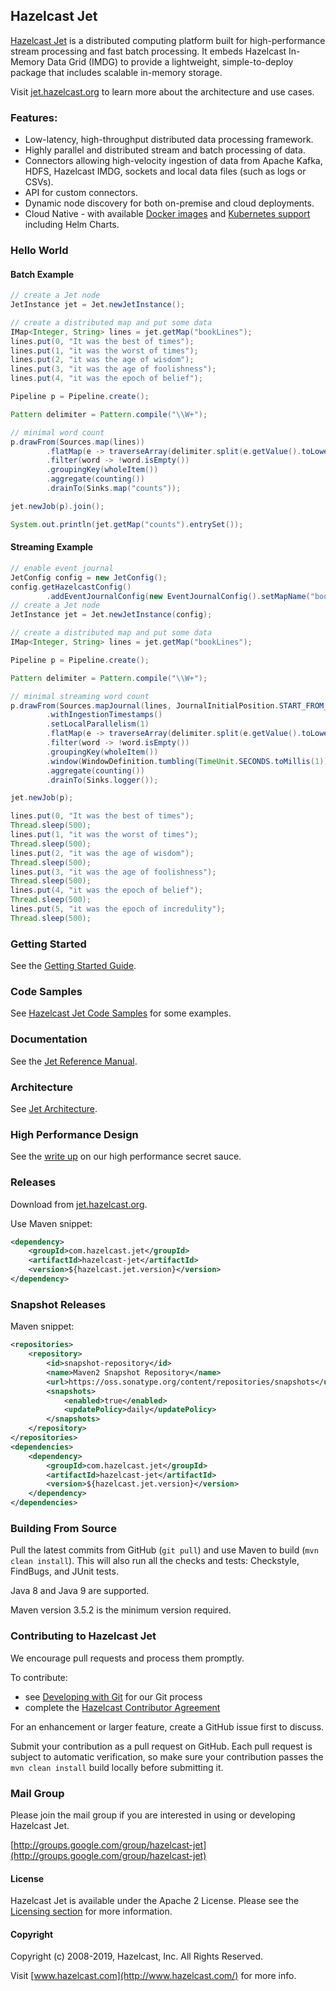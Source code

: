 ## Hazelcast Jet

[Hazelcast Jet](http://jet.hazelcast.org) is a distributed computing
platform built for high-performance stream processing and fast batch
processing. It embeds Hazelcast In-Memory Data Grid (IMDG) to provide
a lightweight, simple-to-deploy package that includes scalable
in-memory storage.

Visit [jet.hazelcast.org](http://jet.hazelcast.org) to learn more
about the architecture and use cases.

### Features:

* Low-latency, high-throughput distributed data processing framework.
* Highly parallel and distributed stream and batch processing of data.
* Connectors allowing high-velocity ingestion of data from Apache
Kafka, HDFS, Hazelcast IMDG, sockets and local data files (such as
logs or CSVs).
* API for custom connectors.
* Dynamic node discovery for both on-premise and cloud deployments.
* Cloud Native - with available [Docker images](https://hub.docker.com/r/hazelcast/hazelcast-jet/) 
and [Kubernetes support](https://github.com/hazelcast/hazelcast-jet-code-samples/tree/master/integration/kubernetes)
including Helm Charts.

### Hello World

#### Batch Example

```java
// create a Jet node
JetInstance jet = Jet.newJetInstance();

// create a distributed map and put some data
IMap<Integer, String> lines = jet.getMap("bookLines");
lines.put(0, "It was the best of times");
lines.put(1, "it was the worst of times");
lines.put(2, "it was the age of wisdom");
lines.put(3, "it was the age of foolishness");
lines.put(4, "it was the epoch of belief");

Pipeline p = Pipeline.create();

Pattern delimiter = Pattern.compile("\\W+");

// minimal word count
p.drawFrom(Sources.map(lines))
        .flatMap(e -> traverseArray(delimiter.split(e.getValue().toLowerCase())))
        .filter(word -> !word.isEmpty())
        .groupingKey(wholeItem())
        .aggregate(counting())
        .drainTo(Sinks.map("counts"));

jet.newJob(p).join();

System.out.println(jet.getMap("counts").entrySet());
```

#### Streaming Example

```java
// enable event journal
JetConfig config = new JetConfig();
config.getHazelcastConfig()
        .addEventJournalConfig(new EventJournalConfig().setMapName("bookLines"));
// create a Jet node
JetInstance jet = Jet.newJetInstance(config);

// create a distributed map and put some data
IMap<Integer, String> lines = jet.getMap("bookLines");

Pipeline p = Pipeline.create();

Pattern delimiter = Pattern.compile("\\W+");

// minimal streaming word count
p.drawFrom(Sources.mapJournal(lines, JournalInitialPosition.START_FROM_OLDEST))
        .withIngestionTimestamps()
        .setLocalParallelism(1)
        .flatMap(e -> traverseArray(delimiter.split(e.getValue().toLowerCase())))
        .filter(word -> !word.isEmpty())
        .groupingKey(wholeItem())
        .window(WindowDefinition.tumbling(TimeUnit.SECONDS.toMillis(1)))
        .aggregate(counting())
        .drainTo(Sinks.logger());

jet.newJob(p);

lines.put(0, "It was the best of times");
Thread.sleep(500);
lines.put(1, "it was the worst of times");
Thread.sleep(500);
lines.put(2, "it was the age of wisdom");
Thread.sleep(500);
lines.put(3, "it was the age of foolishness");
Thread.sleep(500);
lines.put(4, "it was the epoch of belief");
Thread.sleep(500);
lines.put(5, "it was the epoch of incredulity");
Thread.sleep(500);
```

### Getting Started

See the
[Getting Started Guide](http://jet.hazelcast.org/getting-started/).


### Code Samples

See
[Hazelcast Jet Code Samples](https://github.com/hazelcast/hazelcast-jet-code-samples)
for some examples.

### Documentation

See the [Jet Reference Manual](https://jet.hazelcast.org/documentation/).

### Architecture

See [Jet Architecture](https://jet.hazelcast.org/architecture/).

### High Performance Design

See the [write up](https://jet.hazelcast.org/performance/) on our high
performance secret sauce.

### Releases

Download from [jet.hazelcast.org](http://jet.hazelcast.org/download/).

Use Maven snippet:
```xml
<dependency>
    <groupId>com.hazelcast.jet</groupId>
    <artifactId>hazelcast-jet</artifactId>
    <version>${hazelcast.jet.version}</version>
</dependency>
```

### Snapshot Releases

Maven snippet:
```xml
<repositories>
    <repository>
        <id>snapshot-repository</id>
        <name>Maven2 Snapshot Repository</name>
        <url>https://oss.sonatype.org/content/repositories/snapshots</url>
        <snapshots>
            <enabled>true</enabled>
            <updatePolicy>daily</updatePolicy>
        </snapshots>
    </repository>
</repositories>
<dependencies>
    <dependency>
        <groupId>com.hazelcast.jet</groupId>
        <artifactId>hazelcast-jet</artifactId>
        <version>${hazelcast.jet.version}</version>
    </dependency>
</dependencies>
```

### Building From Source

Pull the latest commits from GitHub (`git pull`) and use Maven to
build (`mvn clean install`). This will also run all the checks and
tests: Checkstyle, FindBugs, and JUnit tests.

Java 8 and Java 9 are supported. 

Maven version 3.5.2 is the minimum version required. 


### Contributing to Hazelcast Jet

We encourage pull requests and process them promptly.

To contribute:

* see [Developing with Git](https://hazelcast.atlassian.net/wiki/display/COM/Developing+with+Git) for our Git process
* complete the [Hazelcast Contributor Agreement](https://hazelcast.atlassian.net/wiki/display/COM/Hazelcast+Contributor+Agreement)

For an enhancement or larger feature, create a GitHub issue first to
discuss.

Submit your contribution as a pull request on GitHub. Each pull
request is subject to automatic verification, so make sure your
contribution passes the `mvn clean install` build locally before
submitting it.

### Mail Group

Please join the mail group if you are interested in using or
developing Hazelcast Jet.

[http://groups.google.com/group/hazelcast-jet](http://groups.google.com/group/hazelcast-jet)

#### License

Hazelcast Jet is available under the Apache 2 License. Please see the
[Licensing section](http://docs.hazelcast.org/docs/latest-dev/manual/html-single/index.html#licensing) for more information.

#### Copyright

Copyright (c) 2008-2019, Hazelcast, Inc. All Rights Reserved.

Visit [www.hazelcast.com](http://www.hazelcast.com/) for more info.
